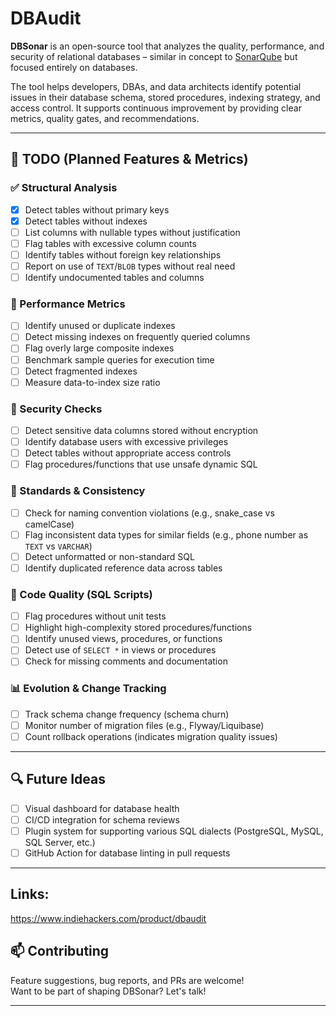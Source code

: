 # DBAudit


**DBSonar** is an open-source tool that analyzes the quality, performance, and security of relational databases – similar in concept to [SonarQube](https://www.sonarqube.org/) but focused entirely on databases.

The tool helps developers, DBAs, and data architects identify potential issues in their database schema, stored procedures, indexing strategy, and access control. It supports continuous improvement by providing clear metrics, quality gates, and recommendations.

---

## 📌 TODO (Planned Features & Metrics)

### ✅ Structural Analysis
- [x] Detect tables without primary keys
- [x] Detect tables without indexes
- [ ] List columns with nullable types without justification
- [ ] Flag tables with excessive column counts
- [ ] Identify tables without foreign key relationships
- [ ] Report on use of `TEXT`/`BLOB` types without real need
- [ ] Identify undocumented tables and columns

### 🚀 Performance Metrics
- [ ] Identify unused or duplicate indexes
- [ ] Detect missing indexes on frequently queried columns
- [ ] Flag overly large composite indexes
- [ ] Benchmark sample queries for execution time
- [ ] Detect fragmented indexes
- [ ] Measure data-to-index size ratio

### 🔐 Security Checks
- [ ] Detect sensitive data columns stored without encryption
- [ ] Identify database users with excessive privileges
- [ ] Detect tables without appropriate access controls
- [ ] Flag procedures/functions that use unsafe dynamic SQL

### 📏 Standards & Consistency
- [ ] Check for naming convention violations (e.g., snake_case vs camelCase)
- [ ] Flag inconsistent data types for similar fields (e.g., phone number as `TEXT` vs `VARCHAR`)
- [ ] Detect unformatted or non-standard SQL
- [ ] Identify duplicated reference data across tables

### 🧠 Code Quality (SQL Scripts)
- [ ] Flag procedures without unit tests
- [ ] Highlight high-complexity stored procedures/functions
- [ ] Identify unused views, procedures, or functions
- [ ] Detect use of `SELECT *` in views or procedures
- [ ] Check for missing comments and documentation

### 📊 Evolution & Change Tracking
- [ ] Track schema change frequency (schema churn)
- [ ] Monitor number of migration files (e.g., Flyway/Liquibase)
- [ ] Count rollback operations (indicates migration quality issues)

---

## 🔍 Future Ideas
- [ ] Visual dashboard for database health
- [ ] CI/CD integration for schema reviews
- [ ] Plugin system for supporting various SQL dialects (PostgreSQL, MySQL, SQL Server, etc.)
- [ ] GitHub Action for database linting in pull requests

---
## Links:
https://www.indiehackers.com/product/dbaudit


## 📫 Contributing

Feature suggestions, bug reports, and PRs are welcome!  
Want to be part of shaping DBSonar? Let's talk!

---
